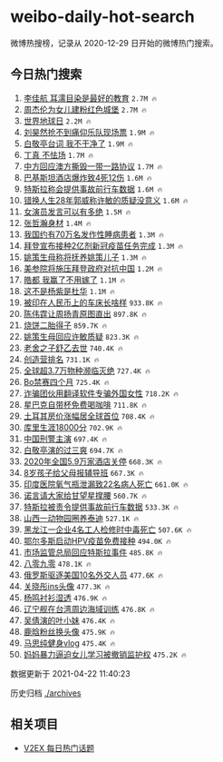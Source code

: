 # weibo-daily-hot-search

微博热搜榜，记录从 2020-12-29 日开始的微博热门搜索。

## 今日热门搜索

<!-- BEGIN -->

1. [李佳航 耳濡目染是最好的教育](https://s.weibo.com/weibo?q=%E6%9D%8E%E4%BD%B3%E8%88%AA%20%E8%80%B3%E6%BF%A1%E7%9B%AE%E6%9F%93%E6%98%AF%E6%9C%80%E5%A5%BD%E7%9A%84%E6%95%99%E8%82%B2&Refer=top) `2.7M 🔥`
1. [周杰伦为女儿建粉红色城堡](https://s.weibo.com/weibo?q=%23%E5%91%A8%E6%9D%B0%E4%BC%A6%E4%B8%BA%E5%A5%B3%E5%84%BF%E5%BB%BA%E7%B2%89%E7%BA%A2%E8%89%B2%E5%9F%8E%E5%A0%A1%23&Refer=top) `2.7M 🔥`
1. [世界地球日](https://s.weibo.com/weibo?q=%23%E4%B8%96%E7%95%8C%E5%9C%B0%E7%90%83%E6%97%A5%23&Refer=top) `2.2M 🔥`
1. [刘昊然抢不到痛仰乐队现场票](https://s.weibo.com/weibo?q=%23%E5%88%98%E6%98%8A%E7%84%B6%E6%8A%A2%E4%B8%8D%E5%88%B0%E7%97%9B%E4%BB%B0%E4%B9%90%E9%98%9F%E7%8E%B0%E5%9C%BA%E7%A5%A8%23&Refer=top) `1.9M 🔥`
1. [白敬亭台词 我不干净了](https://s.weibo.com/weibo?q=%E7%99%BD%E6%95%AC%E4%BA%AD%E5%8F%B0%E8%AF%8D%20%E6%88%91%E4%B8%8D%E5%B9%B2%E5%87%80%E4%BA%86&Refer=top) `1.9M 🔥`
1. [丁真 不怯场](https://s.weibo.com/weibo?q=%E4%B8%81%E7%9C%9F%20%E4%B8%8D%E6%80%AF%E5%9C%BA&Refer=top) `1.7M 🔥`
1. [中方回应澳方撕毁一带一路协议](https://s.weibo.com/weibo?q=%23%E4%B8%AD%E6%96%B9%E5%9B%9E%E5%BA%94%E6%BE%B3%E6%96%B9%E6%92%95%E6%AF%81%E4%B8%80%E5%B8%A6%E4%B8%80%E8%B7%AF%E5%8D%8F%E8%AE%AE%23&Refer=top) `1.7M 🔥`
1. [巴基斯坦酒店爆炸致4死12伤](https://s.weibo.com/weibo?q=%23%E5%B7%B4%E5%9F%BA%E6%96%AF%E5%9D%A6%E9%85%92%E5%BA%97%E7%88%86%E7%82%B8%E8%87%B44%E6%AD%BB12%E4%BC%A4%23&Refer=top) `1.6M 🔥`
1. [特斯拉称会提供事故前行车数据](https://s.weibo.com/weibo?q=%23%E7%89%B9%E6%96%AF%E6%8B%89%E7%A7%B0%E4%BC%9A%E6%8F%90%E4%BE%9B%E4%BA%8B%E6%95%85%E5%89%8D%E8%A1%8C%E8%BD%A6%E6%95%B0%E6%8D%AE%23&Refer=top) `1.6M 🔥`
1. [错换人生28年郭威称许敏的质疑没意义](https://s.weibo.com/weibo?q=%23%E9%94%99%E6%8D%A2%E4%BA%BA%E7%94%9F28%E5%B9%B4%E9%83%AD%E5%A8%81%E7%A7%B0%E8%AE%B8%E6%95%8F%E7%9A%84%E8%B4%A8%E7%96%91%E6%B2%A1%E6%84%8F%E4%B9%89%23&Refer=top) `1.6M 🔥`
1. [女演员发言可以有多绝](https://s.weibo.com/weibo?q=%23%E5%A5%B3%E6%BC%94%E5%91%98%E5%8F%91%E8%A8%80%E5%8F%AF%E4%BB%A5%E6%9C%89%E5%A4%9A%E7%BB%9D%23&Refer=top) `1.5M 🔥`
1. [张哲瀚身材](https://s.weibo.com/weibo?q=%23%E5%BC%A0%E5%93%B2%E7%80%9A%E8%BA%AB%E6%9D%90%23&Refer=top) `1.4M 🔥`
1. [我国约有70万名发作性睡病患者](https://s.weibo.com/weibo?q=%23%E6%88%91%E5%9B%BD%E7%BA%A6%E6%9C%8970%E4%B8%87%E5%90%8D%E5%8F%91%E4%BD%9C%E6%80%A7%E7%9D%A1%E7%97%85%E6%82%A3%E8%80%85%23&Refer=top) `1.3M 🔥`
1. [拜登宣布接种2亿剂新冠疫苗任务完成](https://s.weibo.com/weibo?q=%E6%8B%9C%E7%99%BB%E5%AE%A3%E5%B8%83%E6%8E%A5%E7%A7%8D2%E4%BA%BF%E5%89%82%E6%96%B0%E5%86%A0%E7%96%AB%E8%8B%97%E4%BB%BB%E5%8A%A1%E5%AE%8C%E6%88%90&Refer=top) `1.3M 🔥`
1. [姚策生母称将抚养姚策儿子](https://s.weibo.com/weibo?q=%23%E5%A7%9A%E7%AD%96%E7%94%9F%E6%AF%8D%E7%A7%B0%E5%B0%86%E6%8A%9A%E5%85%BB%E5%A7%9A%E7%AD%96%E5%84%BF%E5%AD%90%23&Refer=top) `1.3M 🔥`
1. [美参院将施压拜登政府对抗中国](https://s.weibo.com/weibo?q=%E7%BE%8E%E5%8F%82%E9%99%A2%E5%B0%86%E6%96%BD%E5%8E%8B%E6%8B%9C%E7%99%BB%E6%94%BF%E5%BA%9C%E5%AF%B9%E6%8A%97%E4%B8%AD%E5%9B%BD&Refer=top) `1.2M 🔥`
1. [皓都 我赢了不用嫁了](https://s.weibo.com/weibo?q=%E7%9A%93%E9%83%BD%20%E6%88%91%E8%B5%A2%E4%BA%86%E4%B8%8D%E7%94%A8%E5%AB%81%E4%BA%86&Refer=top) `1.1M 🔥`
1. [这不是杨紫是杜华](https://s.weibo.com/weibo?q=%23%E8%BF%99%E4%B8%8D%E6%98%AF%E6%9D%A8%E7%B4%AB%E6%98%AF%E6%9D%9C%E5%8D%8E%23&Refer=top) `1.1M 🔥`
1. [被印在人民币上的车床长啥样](https://s.weibo.com/weibo?q=%23%E8%A2%AB%E5%8D%B0%E5%9C%A8%E4%BA%BA%E6%B0%91%E5%B8%81%E4%B8%8A%E7%9A%84%E8%BD%A6%E5%BA%8A%E9%95%BF%E5%95%A5%E6%A0%B7%23&Refer=top) `933.8K 🔥`
1. [陈伟霆让周扬青原图直出](https://s.weibo.com/weibo?q=%23%E9%99%88%E4%BC%9F%E9%9C%86%E8%AE%A9%E5%91%A8%E6%89%AC%E9%9D%92%E5%8E%9F%E5%9B%BE%E7%9B%B4%E5%87%BA%23&Refer=top) `897.8K 🔥`
1. [烧饼二胎得子](https://s.weibo.com/weibo?q=%23%E7%83%A7%E9%A5%BC%E4%BA%8C%E8%83%8E%E5%BE%97%E5%AD%90%23&Refer=top) `859.7K 🔥`
1. [姚策生母回应许敏质疑](https://s.weibo.com/weibo?q=%E5%A7%9A%E7%AD%96%E7%94%9F%E6%AF%8D%E5%9B%9E%E5%BA%94%E8%AE%B8%E6%95%8F%E8%B4%A8%E7%96%91&Refer=top) `823.3K 🔥`
1. [老舍之子舒乙去世](https://s.weibo.com/weibo?q=%23%E8%80%81%E8%88%8D%E4%B9%8B%E5%AD%90%E8%88%92%E4%B9%99%E5%8E%BB%E4%B8%96%23&Refer=top) `740.4K 🔥`
1. [创造营排名](https://s.weibo.com/weibo?q=%E5%88%9B%E9%80%A0%E8%90%A5%E6%8E%92%E5%90%8D&Refer=top) `731.1K 🔥`
1. [全球超3.7万物种濒临灭绝](https://s.weibo.com/weibo?q=%23%E5%85%A8%E7%90%83%E8%B6%853.7%E4%B8%87%E7%89%A9%E7%A7%8D%E6%BF%92%E4%B8%B4%E7%81%AD%E7%BB%9D%23&Refer=top) `727.4K 🔥`
1. [Bo禁赛四个月](https://s.weibo.com/weibo?q=%23Bo%E7%A6%81%E8%B5%9B%E5%9B%9B%E4%B8%AA%E6%9C%88%23&Refer=top) `725.4K 🔥`
1. [诈骗团伙用翻译软件专骗外国女性](https://s.weibo.com/weibo?q=%E8%AF%88%E9%AA%97%E5%9B%A2%E4%BC%99%E7%94%A8%E7%BF%BB%E8%AF%91%E8%BD%AF%E4%BB%B6%E4%B8%93%E9%AA%97%E5%A4%96%E5%9B%BD%E5%A5%B3%E6%80%A7&Refer=top) `718.2K 🔥`
1. [星巴克自带杯免费喝咖啡](https://s.weibo.com/weibo?q=%23%E6%98%9F%E5%B7%B4%E5%85%8B%E8%87%AA%E5%B8%A6%E6%9D%AF%E5%85%8D%E8%B4%B9%E5%96%9D%E5%92%96%E5%95%A1%23&Refer=top) `711.8K 🔥`
1. [土耳其房价涨幅居全球首位](https://s.weibo.com/weibo?q=%23%E5%9C%9F%E8%80%B3%E5%85%B6%E6%88%BF%E4%BB%B7%E6%B6%A8%E5%B9%85%E5%B1%85%E5%85%A8%E7%90%83%E9%A6%96%E4%BD%8D%23&Refer=top) `708.4K 🔥`
1. [库里生涯18000分](https://s.weibo.com/weibo?q=%E5%BA%93%E9%87%8C%E7%94%9F%E6%B6%AF18000%E5%88%86&Refer=top) `702.9K 🔥`
1. [中国刑警主演](https://s.weibo.com/weibo?q=%E4%B8%AD%E5%9B%BD%E5%88%91%E8%AD%A6%E4%B8%BB%E6%BC%94&Refer=top) `697.4K 🔥`
1. [白敬亭演的过三爽](https://s.weibo.com/weibo?q=%23%E7%99%BD%E6%95%AC%E4%BA%AD%E6%BC%94%E7%9A%84%E8%BF%87%E4%B8%89%E7%88%BD%23&Refer=top) `694.7K 🔥`
1. [2020年全国5.9万家酒店关停](https://s.weibo.com/weibo?q=2020%E5%B9%B4%E5%85%A8%E5%9B%BD5.9%E4%B8%87%E5%AE%B6%E9%85%92%E5%BA%97%E5%85%B3%E5%81%9C&Refer=top) `668.3K 🔥`
1. [8岁孩子给父母报辅导班](https://s.weibo.com/weibo?q=%238%E5%B2%81%E5%AD%A9%E5%AD%90%E7%BB%99%E7%88%B6%E6%AF%8D%E6%8A%A5%E8%BE%85%E5%AF%BC%E7%8F%AD%23&Refer=top) `667.3K 🔥`
1. [印度医院氧气瓶泄漏致22名病人死亡](https://s.weibo.com/weibo?q=%E5%8D%B0%E5%BA%A6%E5%8C%BB%E9%99%A2%E6%B0%A7%E6%B0%94%E7%93%B6%E6%B3%84%E6%BC%8F%E8%87%B422%E5%90%8D%E7%97%85%E4%BA%BA%E6%AD%BB%E4%BA%A1&Refer=top) `661.0K 🔥`
1. [诺言请大家给甘望星撑腰](https://s.weibo.com/weibo?q=%23%E8%AF%BA%E8%A8%80%E8%AF%B7%E5%A4%A7%E5%AE%B6%E7%BB%99%E7%94%98%E6%9C%9B%E6%98%9F%E6%92%91%E8%85%B0%23&Refer=top) `560.7K 🔥`
1. [特斯拉被责令提供事故前行车数据](https://s.weibo.com/weibo?q=%E7%89%B9%E6%96%AF%E6%8B%89%E8%A2%AB%E8%B4%A3%E4%BB%A4%E6%8F%90%E4%BE%9B%E4%BA%8B%E6%95%85%E5%89%8D%E8%A1%8C%E8%BD%A6%E6%95%B0%E6%8D%AE&Refer=top) `533.3K 🔥`
1. [山西一动物园圈养泰迪](https://s.weibo.com/weibo?q=%E5%B1%B1%E8%A5%BF%E4%B8%80%E5%8A%A8%E7%89%A9%E5%9B%AD%E5%9C%88%E5%85%BB%E6%B3%B0%E8%BF%AA&Refer=top) `527.1K 🔥`
1. [黑龙江一企业4名工人检修时中毒死亡](https://s.weibo.com/weibo?q=%E9%BB%91%E9%BE%99%E6%B1%9F%E4%B8%80%E4%BC%81%E4%B8%9A4%E5%90%8D%E5%B7%A5%E4%BA%BA%E6%A3%80%E4%BF%AE%E6%97%B6%E4%B8%AD%E6%AF%92%E6%AD%BB%E4%BA%A1&Refer=top) `507.6K 🔥`
1. [鄂尔多斯启动HPV疫苗免费接种](https://s.weibo.com/weibo?q=%23%E9%84%82%E5%B0%94%E5%A4%9A%E6%96%AF%E5%90%AF%E5%8A%A8HPV%E7%96%AB%E8%8B%97%E5%85%8D%E8%B4%B9%E6%8E%A5%E7%A7%8D%23&Refer=top) `494.0K 🔥`
1. [市场监管总局回应特斯拉事件](https://s.weibo.com/weibo?q=%23%E5%B8%82%E5%9C%BA%E7%9B%91%E7%AE%A1%E6%80%BB%E5%B1%80%E5%9B%9E%E5%BA%94%E7%89%B9%E6%96%AF%E6%8B%89%E4%BA%8B%E4%BB%B6%23&Refer=top) `485.8K 🔥`
1. [八零九零](https://s.weibo.com/weibo?q=%E5%85%AB%E9%9B%B6%E4%B9%9D%E9%9B%B6&Refer=top) `478.1K 🔥`
1. [俄罗斯驱逐美国10名外交人员](https://s.weibo.com/weibo?q=%23%E4%BF%84%E7%BD%97%E6%96%AF%E9%A9%B1%E9%80%90%E7%BE%8E%E5%9B%BD10%E5%90%8D%E5%A4%96%E4%BA%A4%E4%BA%BA%E5%91%98%23&Refer=top) `477.6K 🔥`
1. [关晓彤ins头像](https://s.weibo.com/weibo?q=%23%E5%85%B3%E6%99%93%E5%BD%A4ins%E5%A4%B4%E5%83%8F%23&Refer=top) `477.3K 🔥`
1. [杨鸣衬衫湿透](https://s.weibo.com/weibo?q=%E6%9D%A8%E9%B8%A3%E8%A1%AC%E8%A1%AB%E6%B9%BF%E9%80%8F&Refer=top) `476.9K 🔥`
1. [辽宁舰在台湾周边海域训练](https://s.weibo.com/weibo?q=%E8%BE%BD%E5%AE%81%E8%88%B0%E5%9C%A8%E5%8F%B0%E6%B9%BE%E5%91%A8%E8%BE%B9%E6%B5%B7%E5%9F%9F%E8%AE%AD%E7%BB%83&Refer=top) `476.8K 🔥`
1. [吴倩演的叶小妹](https://s.weibo.com/weibo?q=%23%E5%90%B4%E5%80%A9%E6%BC%94%E7%9A%84%E5%8F%B6%E5%B0%8F%E5%A6%B9%23&Refer=top) `476.4K 🔥`
1. [鹿晗粉丝换头像](https://s.weibo.com/weibo?q=%23%E9%B9%BF%E6%99%97%E7%B2%89%E4%B8%9D%E6%8D%A2%E5%A4%B4%E5%83%8F%23&Refer=top) `475.9K 🔥`
1. [马思纯健身vlog](https://s.weibo.com/weibo?q=%23%E9%A9%AC%E6%80%9D%E7%BA%AF%E5%81%A5%E8%BA%ABvlog%23&Refer=top) `475.4K 🔥`
1. [妈妈暴力逼迫女儿学习被撤销监护权](https://s.weibo.com/weibo?q=%23%E5%A6%88%E5%A6%88%E6%9A%B4%E5%8A%9B%E9%80%BC%E8%BF%AB%E5%A5%B3%E5%84%BF%E5%AD%A6%E4%B9%A0%E8%A2%AB%E6%92%A4%E9%94%80%E7%9B%91%E6%8A%A4%E6%9D%83%23&Refer=top) `475.2K 🔥`

数据更新于 2021-04-22 11:40:23

<!-- END -->

历史归档 [./archives](./archives)

## 相关项目

- [V2EX 每日热门话题](https://github.com/boojack/v2ex-daily-hot-topic)

